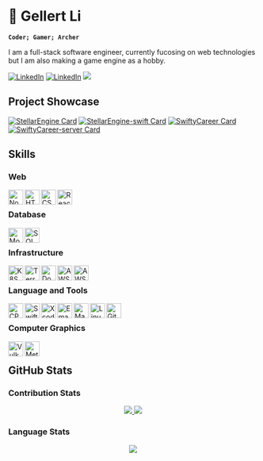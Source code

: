 # :bow_and_arrow: Gellert Li

**`Coder; Gamer; Archer`**

I am a full-stack software engineer, currently fucosing on web technologies but I am also making a game engine as a hobby. 

[![LinkedIn](https://img.shields.io/badge/-LinkedIn-0A66C2?logo=linkedin&logoColor=white&style=flat)](https://www.linkedin.com/in/gellert-li-458679a5/)
[![LinkedIn](https://img.shields.io/badge/-Instagram-E4405F?logo=instagram&logoColor=white&style=flat)](https://www.instagram.com/gellertli/)
![](https://komarev.com/ghpvc/?username=gellert5225&style=flat)

## Project Showcase

[![StellarEngine Card](https://github-readme-stats.vercel.app/api/pin/?username=gellert5225&repo=stellarengine&theme=nord)](https://github.com/Gellert5225/StellarEngine)
[![StellarEngine-swift Card](https://github-readme-stats.vercel.app/api/pin/?username=gellert5225&repo=stellarengine-swift&theme=nord)](https://github.com/Gellert5225/StellarEngine-Swift)
[![SwiftyCareer Card](https://github-readme-stats.vercel.app/api/pin/?username=gellert5225&repo=swiftycareer&theme=nord)](https://github.com/Gellert5225/SwiftyCareer)
[![SwiftyCareer-server Card](https://github-readme-stats.vercel.app/api/pin/?username=gellert5225&repo=swiftycareer-web&theme=nord)](https://github.com/Gellert5225/swiftycareer-web)

## Skills

### Web

<img align="left" alt="Node" height="30px" src="https://img.shields.io/badge/-NodeJS-3b4252?logo=node.js&logoColor=white&style=flat"/>
<img align="left" alt="HTML" height="30px" src="https://img.shields.io/badge/-HTML-3b4252?logo=html5&logoColor=white&style=flat"/>
<img align="left" alt="CSS" height="30px" src="https://img.shields.io/badge/-CSS-3b4252?logo=css3&logoColor=white&style=flat"/>
<img align="left" alt="React" height="30px" src="https://img.shields.io/badge/-React-3b4252?logo=react&logoColor=white&style=flat"/>
<br/>

### Database

<img align="left" alt="Mongo" height="30px" src="https://img.shields.io/badge/-MongoDB-3b4252?logo=mongodb&logoColor=white&style=flat"/>
<img align="left" alt="SQL" height="30px" src="https://img.shields.io/badge/-MySQL-3b4252?logo=mysql&logoColor=white&style=flat"/>
<br/>

### Infrastructure

<img align="left" alt="K8S" height="30px" src="https://img.shields.io/badge/-Kubernetes-3b4252?logo=kubernetes&logoColor=white&style=flat"/>
<img align="left" alt="Terraform" height="30px" src="https://img.shields.io/badge/-Terraform-3b4252?logo=Terraform&logoColor=white&style=flat"/>
<img align="left" alt="Docker" height="30px" src="https://img.shields.io/badge/-Docker-3b4252?logo=Docker&logoColor=white&style=flat"/>
<img align="left" alt="AWS" height="30px" src="https://img.shields.io/badge/-AWS-3b4252?logo=amazon-aws&logoColor=white&style=flat"/>
<img align="left" alt="AWS" height="30px" src="https://img.shields.io/badge/-Nginx-3b4252?logo=nginx&logoColor=white&style=flat"/>
<br/>

### Language and Tools

<img align="left" alt="CPP" height="30px" src="https://img.shields.io/badge/-C++-3b4252?logo=c%2B%2B&logoColor=white&style=flat"/>
<img align="left" alt="Swift" height="30px" src="https://img.shields.io/badge/-Swift-3b4252?logo=swift&logoColor=white&style=flat"/>
<img align="left" alt="Xcode" height="30px" src="https://img.shields.io/badge/-Xcode-3b4252?logo=xcode&logoColor=white&style=flat"/>
<img align="left" alt="Emacs" height="30px" src="https://img.shields.io/badge/-Emacs-3b4252?logo=gnu-emacs&logoColor=white&style=flat"/>
<img align="left" alt="Make" height="30px" src="https://img.shields.io/badge/-Makefile-3b4252?logo=gnu&logoColor=white&style=flat"/>
<img align="left" alt="Linux" height="30px" src="https://img.shields.io/badge/-Linux-3b4252?logo=linux&logoColor=white&style=flat"/>
<img align="left" alt="Git" height="30px" src="https://img.shields.io/badge/-Git-3b4252?logo=git&logoColor=white&style=flat"/>
<br/>

### Computer Graphics

<img align="left" alt="Vulkan" height="30px" src="https://img.shields.io/badge/-Vulkan-3b4252?logo=vulkan&logoColor=white&style=flat"/>
<img align="left" alt="Metal" height="30px" src="https://img.shields.io/badge/-Metal-3b4252?&style=flat"/>

<br/>

## GitHub Stats

### Contribution Stats

<p align="center">
  <a href="https://github.com/smir45/github-readme-streak-stats">
    <img src="https://github-readme-stats.vercel.app/api?username=gellert5225&show_icons=true&theme=nord"/>
    <img src="http://github-readme-streak-stats.herokuapp.com?user=gellert5225&theme=nord"/>
  </a>
</p>

### Language Stats

<p align="center">
  <a href="https://github.com/gellert5225/github-readme-streak-stats">
    <img src="https://github-readme-stats.vercel.app/api/top-langs/?username=gellert5225&theme=nord&langs_count=5"/>
  </a>
</p>
